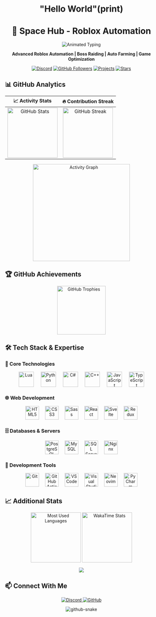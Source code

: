 <h1 align="center">"Hello World"(print)</h1>
<h1 align="center">🚀 Space Hub - Roblox Automation</h1>
<p align="center">
  <img src="https://readme-typing-svg.herokuapp.com?font=Fira+Code&size=28&pause=1000&color=6e40c9&center=true&vCenter=true&width=600&lines=🚀+Welcome+to+Space+Hub;⚡+Roblox+Automation+Scripts;🎮+Game+Enhancement+Tools;🚀+Auto+Farming+Systems" alt="Animated Typing" />
</p>

<p align="center">
  <b>Advanced Roblox Automation | Boss Raiding | Auto Farming | Game Optimization</b>  
</p>

<p align="center">
  <a href="https://discord.gg/ktC6dNVxDC"><img src="https://img.shields.io/badge/Join%20Discord-5865F2?style=for-the-badge&logo=discord&logoColor=white" alt="Discord" /></a>
  <a href="https://github.com/ago106"><img src="https://img.shields.io/github/followers/ago106?style=for-the-badge&color=6e40c9&label=Followers" alt="GitHub Followers" /></a>
  <a href="https://github.com/ago106?tab=repositories"><img src="https://img.shields.io/badge/Explore%20Projects-6e40c9?style=for-the-badge&logo=github&logoColor=white" alt="Projects" /></a>
  <a href="https://github.com/ago106?tab=stars"><img src="https://img.shields.io/badge/My%20Stars-6e40c9?style=for-the-badge&logo=github&logoColor=white" alt="Stars" /></a>
</p>

## 📊 GitHub Analytics

<div align="center">

| 📈 Activity Stats | 🔥 Contribution Streak |
|:---:|:---:|
| <img src="https://github-readme-stats.vercel.app/api?username=ago106&hide_title=false&hide_rank=false&show_icons=true&include_all_commits=true&count_private=true&disable_animations=false&theme=nightowl&locale=en&hide_border=false&order=1&bg_color=0D1117&title_color=6e40c9&icon_color=6e40c9&text_color=8b9dc3" height="165" alt="GitHub Stats" /> | <img src="https://streak-stats.demolab.com?user=ago106&locale=en&mode=daily&theme=nightowl&hide_border=false&border_radius=5&order=3&background=0D1117&ring=6e40c9&fire=6e40c9&currStreakLabel=6e40c9" height="165" alt="GitHub Streak" /> |

</div>

<div align="center">
  <img src="https://github-readme-activity-graph.vercel.app/graph?username=ago106&radius=16&theme=react-dark&area=true&order=5&bg_color=0D1117&title_color=6e40c9&color=8b9dc3&line=6e40c9&point=8b9dc3" height="320" alt="Activity Graph" />
</div>

## 🏆 GitHub Achievements

<div align="center">
  <img src="https://github-profile-trophy.vercel.app/?username=ago106&theme=radical&no-frame=true&no-bg=true&margin-w=4&row=2&column=4" height="160" alt="GitHub Trophies" />
</div>

## 🛠️ Tech Stack & Expertise

### 🎯 Core Technologies
<div align="center">
  <img src="https://skillicons.dev/icons?i=lua" height="50" alt="Lua" title="Lua" />
  <img width="15" />
  <img src="https://skillicons.dev/icons?i=py" height="50" alt="Python" title="Python" />
  <img width="15" />
  <img src="https://skillicons.dev/icons?i=cs" height="50" alt="C#" title="C#" />
  <img width="15" />
  <img src="https://skillicons.dev/icons?i=cpp" height="50" alt="C++" title="C++" />
  <img width="15" />
  <img src="https://skillicons.dev/icons?i=js" height="50" alt="JavaScript" title="JavaScript" />
  <img width="15" />
  <img src="https://skillicons.dev/icons?i=ts" height="50" alt="TypeScript" title="TypeScript" />
</div>

### 🌐 Web Development
<div align="center">
  <img src="https://skillicons.dev/icons?i=html" height="45" alt="HTML5" title="HTML5" />
  <img width="12" />
  <img src="https://skillicons.dev/icons?i=css" height="45" alt="CSS3" title="CSS3" />
  <img width="12" />
  <img src="https://skillicons.dev/icons?i=sass" height="45" alt="Sass" title="Sass" />
  <img width="12" />
  <img src="https://skillicons.dev/icons?i=react" height="45" alt="React" title="React" />
  <img width="12" />
  <img src="https://skillicons.dev/icons?i=svelte" height="45" alt="Svelte" title="Svelte" />
  <img width="12" />
  <img src="https://skillicons.dev/icons?i=redux" height="45" alt="Redux" title="Redux" />
</div>

### 🗄️ Databases & Servers
<div align="center">
  <img src="https://skillicons.dev/icons?i=postgres" height="45" alt="PostgreSQL" title="PostgreSQL" />
  <img width="12" />
  <img src="https://skillicons.dev/icons?i=mysql" height="45" alt="MySQL" title="MySQL" />
  <img width="12" />
  <img src="https://cdn.jsdelivr.net/gh/devicons/devicon/icons/microsoftsqlserver/microsoftsqlserver-plain.svg" height="45" alt="SQL Server" title="SQL Server" />
  <img width="12" />
  <img src="https://skillicons.dev/icons?i=nginx" height="45" alt="Nginx" title="Nginx" />
</div>

### 🔧 Development Tools
<div align="center">
  <img src="https://skillicons.dev/icons?i=git" height="45" alt="Git" title="Git" />
  <img width="12" />
  <img src="https://skillicons.dev/icons?i=githubactions" height="45" alt="GitHub Actions" title="GitHub Actions" />
  <img width="12" />
  <img src="https://skillicons.dev/icons?i=vscode" height="45" alt="VS Code" title="VS Code" />
  <img width="12" />
  <img src="https://skillicons.dev/icons?i=visualstudio" height="45" alt="Visual Studio" title="Visual Studio" />
  <img width="12" />
  <img src="https://skillicons.dev/icons?i=neovim" height="45" alt="Neovim" title="Neovim" />
  <img width="12" />
  <img src="https://cdn.jsdelivr.net/gh/devicons/devicon/icons/pycharm/pycharm-original.svg" height="45" alt="PyCharm" title="PyCharm" />
</div>

## 📈 Additional Stats

<div align="center">
  <img src="https://github-readme-stats.vercel.app/api/top-langs?username=ago106&layout=compact&theme=nightowl&hide_border=true&bg_color=0D1117&title_color=6e40c9&text_color=8b9dc3" height="165" alt="Most Used Languages" />
  <img src="https://github-readme-stats.vercel.app/api/wakatime?username=ago106&layout=compact&theme=nightowl&hide_border=true&bg_color=0D1117&title_color=6e40c9&text_color=8b9dc3" height="165" alt="WakaTime Stats" />
</div>

<p align="center">
  <img src="https://github-profile-trophy.vercel.app/?username=ago106&theme=radical&no-frame=true&no-bg=true&margin-w=4">
</p>


## 📫 Connect With Me

<div align="center">
  <a href="https://discord.gg/ktC6dNVxDC">
    <img src="https://img.shields.io/badge/Discord-5865F2?style=flat-square&logo=discord&logoColor=white" alt="Discord" />
  </a>
  <a href="https://github.com/ago106">
    <img src="https://img.shields.io/badge/GitHub-181717?style=flat-square&logo=github&logoColor=white" alt="GitHub" />
  </a>
</div>

<p align="center">
  <picture>
    <source media="(prefers-color-scheme: dark)" srcset="https://raw.githubusercontent.com/ago106/ago106/refs/heads/output/github-contribution-grid-snake-dark.svg" />
    <source media="(prefers-color-scheme: light)" srcset="https://raw.githubusercontent.com/ago106/ago106/refs/heads/output/github-contribution-grid-snake.svg" />
    <img alt="github-snake" src="https://raw.githubusercontent.com/ago106/ago106/refs/heads/output/github-contribution-grid-snake.svg" />
  </picture>
</p>
